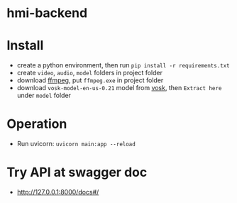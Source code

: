 # hmi-backend

# Install
- create a python environment, then run `pip install -r requirements.txt`
- create `video`, `audio`, `model` folders in project folder
- download [ffmpeg](https://ffmpeg.org/download.html), put `ffmpeg.exe` in project folder
- download `vosk-model-en-us-0.21` model from [vosk](https://alphacephei.com/vosk/models), then `Extract here` under `model` folder

# Operation
- Run uvicorn: `uvicorn main:app --reload`

# Try API at swagger doc
- http://127.0.0.1:8000/docs#/
